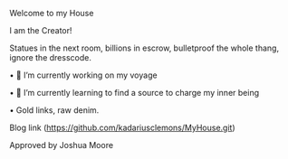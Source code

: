 Welcome to my House

I am the Creator!

Statues in the next room, billions in escrow, bulletproof the whole thang, ignore the dresscode.

• :telescope: I’m currently working on my voyage

• :seedling: I’m currently learning to find a source to charge my inner being

• Gold links, raw denim.

Blog link (https://github.com/kadariusclemons/MyHouse.git)


Approved by Joshua Moore